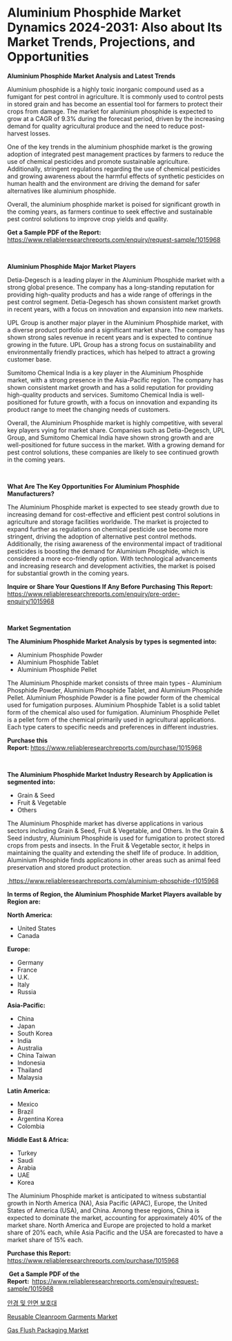 <p><h1>Aluminium Phosphide Market Dynamics 2024-2031: Also about Its Market Trends, Projections, and Opportunities</h1></p><p><strong>Aluminium Phosphide Market Analysis and Latest Trends</strong></p>
<p><p>Aluminium phosphide is a highly toxic inorganic compound used as a fumigant for pest control in agriculture. It is commonly used to control pests in stored grain and has become an essential tool for farmers to protect their crops from damage. The market for aluminium phosphide is expected to grow at a CAGR of 9.3% during the forecast period, driven by the increasing demand for quality agricultural produce and the need to reduce post-harvest losses.</p><p>One of the key trends in the aluminium phosphide market is the growing adoption of integrated pest management practices by farmers to reduce the use of chemical pesticides and promote sustainable agriculture. Additionally, stringent regulations regarding the use of chemical pesticides and growing awareness about the harmful effects of synthetic pesticides on human health and the environment are driving the demand for safer alternatives like aluminium phosphide.</p><p>Overall, the aluminium phosphide market is poised for significant growth in the coming years, as farmers continue to seek effective and sustainable pest control solutions to improve crop yields and quality.</p></p>
<p><strong>Get a Sample PDF of the Report:&nbsp;</strong> <a href="https://www.reliableresearchreports.com/enquiry/request-sample/1015968">https://www.reliableresearchreports.com/enquiry/request-sample/1015968</a></p>
<p>&nbsp;</p>
<p><strong>Aluminium Phosphide Major Market Players</strong></p>
<p><p>Detia-Degesch is a leading player in the Aluminium Phosphide market with a strong global presence. The company has a long-standing reputation for providing high-quality products and has a wide range of offerings in the pest control segment. Detia-Degesch has shown consistent market growth in recent years, with a focus on innovation and expansion into new markets. </p><p>UPL Group is another major player in the Aluminium Phosphide market, with a diverse product portfolio and a significant market share. The company has shown strong sales revenue in recent years and is expected to continue growing in the future. UPL Group has a strong focus on sustainability and environmentally friendly practices, which has helped to attract a growing customer base.</p><p>Sumitomo Chemical India is a key player in the Aluminium Phosphide market, with a strong presence in the Asia-Pacific region. The company has shown consistent market growth and has a solid reputation for providing high-quality products and services. Sumitomo Chemical India is well-positioned for future growth, with a focus on innovation and expanding its product range to meet the changing needs of customers.</p><p>Overall, the Aluminium Phosphide market is highly competitive, with several key players vying for market share. Companies such as Detia-Degesch, UPL Group, and Sumitomo Chemical India have shown strong growth and are well-positioned for future success in the market. With a growing demand for pest control solutions, these companies are likely to see continued growth in the coming years.</p></p>
<p>&nbsp;</p>
<p><strong>What Are The Key Opportunities For Aluminium Phosphide Manufacturers?</strong></p>
<p><p>The Aluminium Phosphide market is expected to see steady growth due to increasing demand for cost-effective and efficient pest control solutions in agriculture and storage facilities worldwide. The market is projected to expand further as regulations on chemical pesticide use become more stringent, driving the adoption of alternative pest control methods. Additionally, the rising awareness of the environmental impact of traditional pesticides is boosting the demand for Aluminium Phosphide, which is considered a more eco-friendly option. With technological advancements and increasing research and development activities, the market is poised for substantial growth in the coming years.</p></p>
<p><strong>Inquire or Share Your Questions If Any Before Purchasing This Report:</strong> <a href="https://www.reliableresearchreports.com/enquiry/pre-order-enquiry/1015968">https://www.reliableresearchreports.com/enquiry/pre-order-enquiry/1015968</a></p>
<p>&nbsp;</p>
<p><strong>Market Segmentation</strong></p>
<p><strong>The Aluminium Phosphide Market Analysis by types is segmented into:</strong></p>
<p><ul><li>Aluminium Phosphide Powder</li><li>Aluminium Phosphide Tablet</li><li>Aluminium Phosphide Pellet</li></ul></p>
<p><p>The Aluminium Phosphide market consists of three main types - Aluminium Phosphide Powder, Aluminium Phosphide Tablet, and Aluminium Phosphide Pellet. Aluminium Phosphide Powder is a fine powder form of the chemical used for fumigation purposes. Aluminium Phosphide Tablet is a solid tablet form of the chemical also used for fumigation. Aluminium Phosphide Pellet is a pellet form of the chemical primarily used in agricultural applications. Each type caters to specific needs and preferences in different industries.</p></p>
<p><strong>Purchase this Report:&nbsp;</strong><a href="https://www.reliableresearchreports.com/purchase/1015968">https://www.reliableresearchreports.com/purchase/1015968</a></p>
<p>&nbsp;</p>
<p><strong>The Aluminium Phosphide Market Industry Research by Application is segmented into:</strong></p>
<p><ul><li>Grain & Seed</li><li>Fruit & Vegetable</li><li>Others</li></ul></p>
<p><p>The Aluminium Phosphide market has diverse applications in various sectors including Grain & Seed, Fruit & Vegetable, and Others. In the Grain & Seed industry, Aluminium Phosphide is used for fumigation to protect stored crops from pests and insects. In the Fruit & Vegetable sector, it helps in maintaining the quality and extending the shelf life of produce. In addition, Aluminium Phosphide finds applications in other areas such as animal feed preservation and stored product protection.</p></p>
<p><a href="https://www.reliableresearchreports.com/aluminium-phosphide-r1015968">&nbsp;https://www.reliableresearchreports.com/aluminium-phosphide-r1015968</a></p>
<p><strong>In terms of Region, the Aluminium Phosphide Market Players available by Region are:</strong></p>
<p>
    <p> <strong> North America: </strong>
        <ul>
            <li>United States</li>
            <li>Canada</li>
        </ul>
        </p> 
    <p> <strong> Europe: </strong>
        <ul>
            <li>Germany</li>
            <li>France</li>
            <li>U.K.</li>
            <li>Italy</li>
            <li>Russia</li>
        </ul>
        </p> 
    <p> <strong> Asia-Pacific: </strong>
        <ul>
            <li>China</li>
            <li>Japan</li>
            <li>South Korea</li>
            <li>India</li>
            <li>Australia</li>
            <li>China Taiwan</li>
            <li>Indonesia</li>
            <li>Thailand</li>
            <li>Malaysia</li>
        </ul>
        </p> 
    <p> <strong> Latin America: </strong>
        <ul>
            <li>Mexico</li>
            <li>Brazil</li>
            <li>Argentina Korea</li>
            <li>Colombia</li>
        </ul>
        </p> 
    <p> <strong> Middle East & Africa: </strong>
        <ul>
            <li>Turkey</li>
            <li>Saudi</li>
            <li>Arabia</li>
            <li>UAE</li>
            <li>Korea</li>
        </ul>
    </p>
    </p>
<p><p>The Aluminium Phosphide market is anticipated to witness substantial growth in North America (NA), Asia Pacific (APAC), Europe, the United States of America (USA), and China. Among these regions, China is expected to dominate the market, accounting for approximately 40% of the market share. North America and Europe are projected to hold a market share of 20% each, while Asia Pacific and the USA are forecasted to have a market share of 15% each.</p></p>
<p><strong>Purchase this Report: </strong><a href="https://www.reliableresearchreports.com/purchase/1015968">https://www.reliableresearchreports.com/purchase/1015968</a></p>
<p>&nbsp;<strong>Get a Sample PDF of the Report:&nbsp;&nbsp;</strong><a href="https://www.reliableresearchreports.com/enquiry/request-sample/1015968">https://www.reliableresearchreports.com/enquiry/request-sample/1015968</a></p>
<p><strong></strong></p>
<p><p><a href="https://medium.com/@daveblock56/%EA%B8%80%EB%A1%9C%EB%B2%8C-%EC%95%88%EA%B2%BD-%EB%B0%8F-%EC%96%BC%EA%B5%B4-%EB%B3%B4%ED%98%B8%EB%A7%88%EC%8A%A4%ED%81%AC-%EC%8B%9C%EC%9E%A5%EC%9D%98-%ED%8F%AC%EA%B4%84%EC%A0%81%EC%9D%B8-%EB%B6%84%EC%84%9D-%EC%84%B1%EC%9E%A5-%EC%B6%94%EC%9D%B4-%EB%B0%8F-%EC%8B%9C%EC%9E%A5-%EC%98%88%EC%B8%A1-2024-2031-f5f8160761b8">안경 및 안면 보호대</a></p><p><a href="https://view.publitas.com/reportprime-1/global-reusable-cleanroom-garments-market-sector-types-applications-market-player-strategies-regional-growth-insights-and-future-projections-2024-2031/">Reusable Cleanroom Garments Market</a></p><p><a href="https://github.com/ajohirul8010/Market-Research-Report-List-1/blob/main/gas-flush-packaging-market.md">Gas Flush Packaging Market</a></p></p>